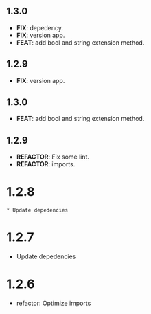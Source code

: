 ## 1.3.0

 - **FIX**: depedency.
 - **FIX**: version app.
 - **FEAT**: add bool and string extension method.

## 1.2.9

 - **FIX**: version app.

## 1.3.0

 - **FEAT**: add bool and string extension method.

## 1.2.9

 - **REFACTOR**: Fix some lint.
 - **REFACTOR**: imports.


# 1.2.8

    * Update depedencies

# 1.2.7

* Update depedencies

# 1.2.6

* refactor: Optimize imports
